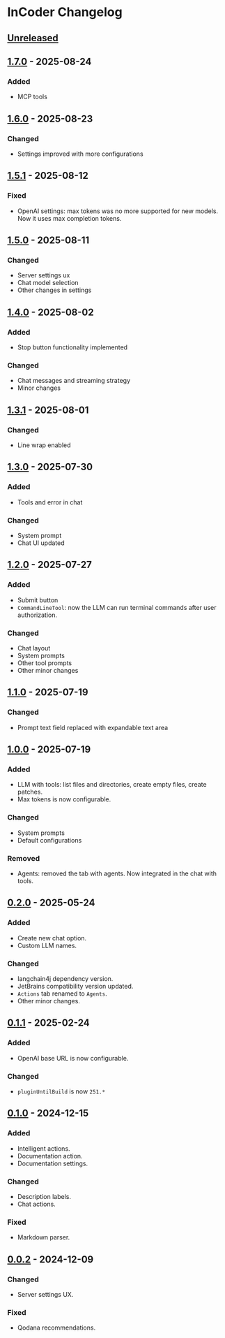 <!-- Keep a Changelog guide -> https://keepachangelog.com -->

# InCoder Changelog

## [Unreleased]

## [1.7.0] - 2025-08-24

### Added

- MCP tools

## [1.6.0] - 2025-08-23

### Changed

- Settings improved with more configurations

## [1.5.1] - 2025-08-12

### Fixed

- OpenAI settings: max tokens was no more supported for new models. Now it uses max completion tokens.

## [1.5.0] - 2025-08-11

### Changed

- Server settings ux
- Chat model selection
- Other changes in settings

## [1.4.0] - 2025-08-02

### Added

- Stop button functionality implemented

### Changed

- Chat messages and streaming strategy
- Minor changes

## [1.3.1] - 2025-08-01

### Changed

- Line wrap enabled

## [1.3.0] - 2025-07-30

### Added

- Tools and error in chat

### Changed

- System prompt
- Chat UI updated

## [1.2.0] - 2025-07-27

### Added

- Submit button
- `CommandLineTool`: now the LLM can run terminal commands after user authorization.

### Changed

- Chat layout
- System prompts
- Other tool prompts
- Other minor changes

## [1.1.0] - 2025-07-19

### Changed

- Prompt text field replaced with expandable text area

## [1.0.0] - 2025-07-19

### Added

- LLM with tools: list files and directories, create empty files, create patches.
- Max tokens is now configurable.

### Changed

- System prompts
- Default configurations

### Removed

- Agents: removed the tab with agents. Now integrated in the chat with tools.

## [0.2.0] - 2025-05-24

### Added

- Create new chat option.
- Custom LLM names.

### Changed

- langchain4j dependency version.
- JetBrains compatibility version updated.
- `Actions` tab renamed to `Agents`.
- Other minor changes.

## [0.1.1] - 2025-02-24

### Added

- OpenAI base URL is now configurable.

### Changed

- `pluginUntilBuild` is now `251.*`

## [0.1.0] - 2024-12-15

### Added

- Intelligent actions.
- Documentation action.
- Documentation settings.

### Changed

- Description labels.
- Chat actions.

### Fixed

- Markdown parser.

## [0.0.2] - 2024-12-09

### Changed

- Server settings UX.

### Fixed

- Qodana recommendations.

[Unreleased]: https://github.com/damiano1996/incoder-plugin/compare/v1.7.0...HEAD
[1.7.0]: https://github.com/damiano1996/incoder-plugin/compare/v1.6.0...v1.7.0
[1.6.0]: https://github.com/damiano1996/incoder-plugin/compare/v1.5.1...v1.6.0
[1.5.1]: https://github.com/damiano1996/incoder-plugin/compare/v1.5.0...v1.5.1
[1.5.0]: https://github.com/damiano1996/incoder-plugin/compare/v1.4.0...v1.5.0
[1.4.0]: https://github.com/damiano1996/incoder-plugin/compare/v1.3.1...v1.4.0
[1.3.1]: https://github.com/damiano1996/incoder-plugin/compare/v1.3.0...v1.3.1
[1.3.0]: https://github.com/damiano1996/incoder-plugin/compare/v1.2.0...v1.3.0
[1.2.0]: https://github.com/damiano1996/incoder-plugin/compare/v1.1.0...v1.2.0
[1.1.0]: https://github.com/damiano1996/incoder-plugin/compare/v1.0.0...v1.1.0
[1.0.0]: https://github.com/damiano1996/incoder-plugin/compare/v0.2.0...v1.0.0
[0.2.0]: https://github.com/damiano1996/incoder-plugin/compare/v0.1.1...v0.2.0
[0.1.1]: https://github.com/damiano1996/incoder-plugin/compare/v0.1.0...v0.1.1
[0.1.0]: https://github.com/damiano1996/incoder-plugin/compare/v0.0.2...v0.1.0
[0.0.2]: https://github.com/damiano1996/incoder-plugin/commits/v0.0.2
